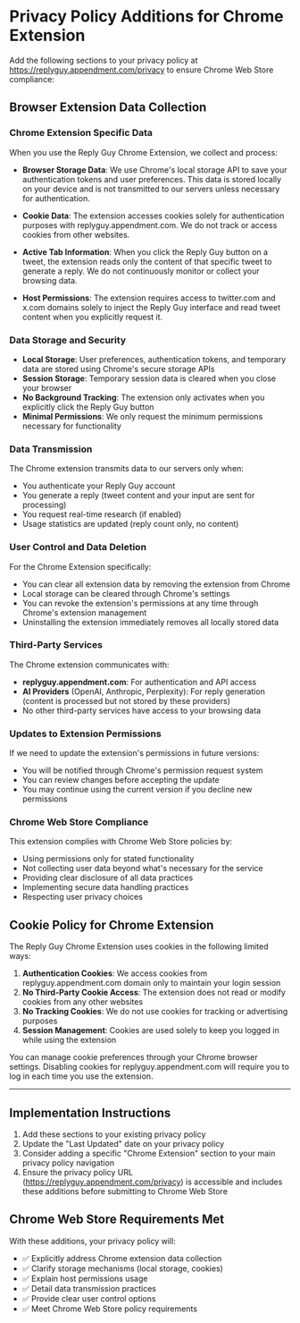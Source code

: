 # Privacy Policy Additions for Chrome Extension

Add the following sections to your privacy policy at https://replyguy.appendment.com/privacy to ensure Chrome Web Store compliance:

## Browser Extension Data Collection

### Chrome Extension Specific Data

When you use the Reply Guy Chrome Extension, we collect and process:

- **Browser Storage Data**: We use Chrome's local storage API to save your authentication tokens and user preferences. This data is stored locally on your device and is not transmitted to our servers unless necessary for authentication.

- **Cookie Data**: The extension accesses cookies solely for authentication purposes with replyguy.appendment.com. We do not track or access cookies from other websites.

- **Active Tab Information**: When you click the Reply Guy button on a tweet, the extension reads only the content of that specific tweet to generate a reply. We do not continuously monitor or collect your browsing data.

- **Host Permissions**: The extension requires access to twitter.com and x.com domains solely to inject the Reply Guy interface and read tweet content when you explicitly request it.

### Data Storage and Security

- **Local Storage**: User preferences, authentication tokens, and temporary data are stored using Chrome's secure storage APIs
- **Session Storage**: Temporary session data is cleared when you close your browser
- **No Background Tracking**: The extension only activates when you explicitly click the Reply Guy button
- **Minimal Permissions**: We only request the minimum permissions necessary for functionality

### Data Transmission

The Chrome extension transmits data to our servers only when:
- You authenticate your Reply Guy account
- You generate a reply (tweet content and your input are sent for processing)
- You request real-time research (if enabled)
- Usage statistics are updated (reply count only, no content)

### User Control and Data Deletion

For the Chrome Extension specifically:
- You can clear all extension data by removing the extension from Chrome
- Local storage can be cleared through Chrome's settings
- You can revoke the extension's permissions at any time through Chrome's extension management
- Uninstalling the extension immediately removes all locally stored data

### Third-Party Services

The Chrome extension communicates with:
- **replyguy.appendment.com**: For authentication and API access
- **AI Providers** (OpenAI, Anthropic, Perplexity): For reply generation (content is processed but not stored by these providers)
- No other third-party services have access to your browsing data

### Updates to Extension Permissions

If we need to update the extension's permissions in future versions:
- You will be notified through Chrome's permission request system
- You can review changes before accepting the update
- You may continue using the current version if you decline new permissions

### Chrome Web Store Compliance

This extension complies with Chrome Web Store policies by:
- Using permissions only for stated functionality
- Not collecting user data beyond what's necessary for the service
- Providing clear disclosure of all data practices
- Implementing secure data handling practices
- Respecting user privacy choices

## Cookie Policy for Chrome Extension

The Reply Guy Chrome Extension uses cookies in the following limited ways:

1. **Authentication Cookies**: We access cookies from replyguy.appendment.com domain only to maintain your login session
2. **No Third-Party Cookie Access**: The extension does not read or modify cookies from any other websites
3. **No Tracking Cookies**: We do not use cookies for tracking or advertising purposes
4. **Session Management**: Cookies are used solely to keep you logged in while using the extension

You can manage cookie preferences through your Chrome browser settings. Disabling cookies for replyguy.appendment.com will require you to log in each time you use the extension.

---

## Implementation Instructions

1. Add these sections to your existing privacy policy
2. Update the "Last Updated" date on your privacy policy
3. Consider adding a specific "Chrome Extension" section to your main privacy policy navigation
4. Ensure the privacy policy URL (https://replyguy.appendment.com/privacy) is accessible and includes these additions before submitting to Chrome Web Store

## Chrome Web Store Requirements Met

With these additions, your privacy policy will:
- ✅ Explicitly address Chrome extension data collection
- ✅ Clarify storage mechanisms (local storage, cookies)
- ✅ Explain host permissions usage
- ✅ Detail data transmission practices
- ✅ Provide clear user control options
- ✅ Meet Chrome Web Store policy requirements